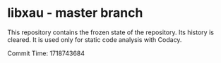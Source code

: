 # libxau - master branch

This repository contains the frozen state of the repository.
Its history is cleared. It is used only for static code
analysis with Codacy.

Commit Time: 1718743684